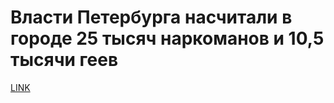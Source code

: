 # Власти Петербурга насчитали в городе 25 тысяч наркоманов и 10,5 тысячи геев



[LINK](https://varlamov.ru/3750453.html)